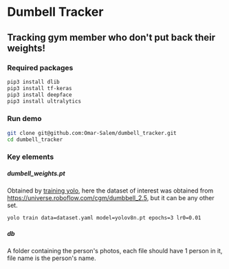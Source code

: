 # Dumbell Tracker
## Tracking gym member who don't put back their weights!

### Required packages
```sh
pip3 install dlib
pip3 install tf-keras
pip3 install deepface
pip3 install ultralytics
```

### Run demo
```sh
git clone git@github.com:Omar-Salem/dumbell_tracker.git
cd dumbell_tracker
```

### Key elements
##### dumbell_weights.pt
Obtained by [training yolo](https://docs.ultralytics.com/usage/cli/#__tabbed_1_2), here the dataset of interest was obtained from https://universe.roboflow.com/cgm/dumbbell_2.5, but it can be any other set.
```sh
yolo train data=dataset.yaml model=yolov8n.pt epochs=3 lr0=0.01
```
##### db
A folder containing the person's photos, each file should have 1 person in it, file name is the person's name.
